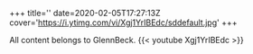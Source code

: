 +++
title=''
date=2020-02-05T17:27:13Z
cover='https://i.ytimg.com/vi/Xgj1YrIBEdc/sddefault.jpg'
+++

All content belongs to GlennBeck.
{{< youtube Xgj1YrIBEdc >}}

